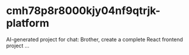 # cmh78p8r8000kjy04nf9qtrjk-platform
AI-generated project for chat: Brother, create a complete React frontend project ...
